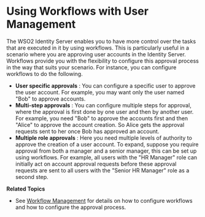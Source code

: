 # Using Workflows with User Management

The WSO2 Identity Server enables you to have more control over the tasks
that are executed in it by using workflows. This is particularly useful
in a scenario where you are approving user accounts in the Identity
Server. Workflows provide you with the flexibility to configure this
approval process in the way that suits your scenario. For instance, you
can configure workflows to do the following.

-   **User specific approvals** : You can configure a specific user to
    approve the user account. For example, you may want only the user
    named "Bob" to approve accounts.
-   **Multi-step approvals** : You can configure multiple steps for
    approval, where the approval is first done by one user and then by
    another user. For example, you need "Bob" to approve the accounts
    first and then "Alice" to approve the account creation. So Alice
    gets the approval requests sent to her once Bob has approved an
    account.
-   **Multiple role approvals** : Here you need multiple levels of
    authority to approve the creation of a user account. To expand,
    suppose you require approval from both a manager and a senior
    manager, this can be set up using workflows. For example, all users
    with the "HR Manager" role can initially act on account approval
    requests before these approval requests are sent to all users with
    the "Senior HR Manager" role as a second step.  

**Related Topics**

-   See [Workflow Management](_Workflow_Management_) for details on how
    to configure workflows and how to configure the approval process.
